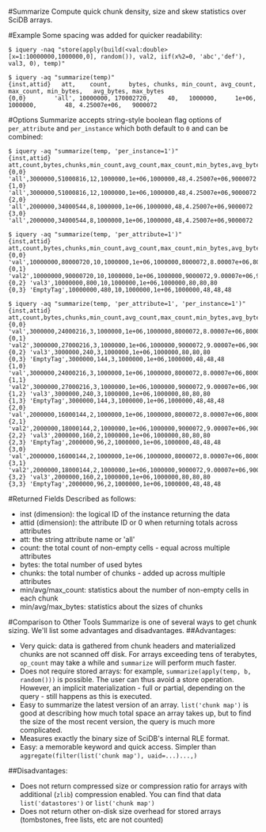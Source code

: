#Summarize
Compute quick chunk density, size and skew statistics over SciDB arrays.

#Example
Some spacing was added for quicker readability:
```
$ iquery -naq "store(apply(build(<val:double> [x=1:10000000,1000000,0], random()), val2, iif(x%2=0, 'abc','def'), val3, 0), temp)"

$ iquery -aq "summarize(temp)"
{inst,attid}   att,    count,     bytes, chunks, min_count, avg_count, max_count, min_bytes,   avg_bytes, max_bytes
{0,0}        'all', 10000000, 170002720,     40,   1000000,     1e+06,   1000000,        48, 4.25007e+06,   9000072
```

#Options
Summarize accepts string-style boolean flag options of `per_attribute` and `per_instance` which both default to `0` and can be combined:
```
$ iquery -aq "summarize(temp, 'per_instance=1')"
{inst,attid} att,count,bytes,chunks,min_count,avg_count,max_count,min_bytes,avg_bytes,max_bytes
{0,0} 'all',3000000,51000816,12,1000000,1e+06,1000000,48,4.25007e+06,9000072
{1,0} 'all',3000000,51000816,12,1000000,1e+06,1000000,48,4.25007e+06,9000072
{2,0} 'all',2000000,34000544,8,1000000,1e+06,1000000,48,4.25007e+06,9000072
{3,0} 'all',2000000,34000544,8,1000000,1e+06,1000000,48,4.25007e+06,9000072

$ iquery -aq "summarize(temp, 'per_attribute=1')"
{inst,attid} att,count,bytes,chunks,min_count,avg_count,max_count,min_bytes,avg_bytes,max_bytes
{0,0} 'val',10000000,80000720,10,1000000,1e+06,1000000,8000072,8.00007e+06,8000072
{0,1} 'val2',10000000,90000720,10,1000000,1e+06,1000000,9000072,9.00007e+06,9000072
{0,2} 'val3',10000000,800,10,1000000,1e+06,1000000,80,80,80
{0,3} 'EmptyTag',10000000,480,10,1000000,1e+06,1000000,48,48,48

$ iquery -aq "summarize(temp, 'per_attribute=1', 'per_instance=1')"
{inst,attid} att,count,bytes,chunks,min_count,avg_count,max_count,min_bytes,avg_bytes,max_bytes
{0,0} 'val',3000000,24000216,3,1000000,1e+06,1000000,8000072,8.00007e+06,8000072
{0,1} 'val2',3000000,27000216,3,1000000,1e+06,1000000,9000072,9.00007e+06,9000072
{0,2} 'val3',3000000,240,3,1000000,1e+06,1000000,80,80,80
{0,3} 'EmptyTag',3000000,144,3,1000000,1e+06,1000000,48,48,48
{1,0} 'val',3000000,24000216,3,1000000,1e+06,1000000,8000072,8.00007e+06,8000072
{1,1} 'val2',3000000,27000216,3,1000000,1e+06,1000000,9000072,9.00007e+06,9000072
{1,2} 'val3',3000000,240,3,1000000,1e+06,1000000,80,80,80
{1,3} 'EmptyTag',3000000,144,3,1000000,1e+06,1000000,48,48,48
{2,0} 'val',2000000,16000144,2,1000000,1e+06,1000000,8000072,8.00007e+06,8000072
{2,1} 'val2',2000000,18000144,2,1000000,1e+06,1000000,9000072,9.00007e+06,9000072
{2,2} 'val3',2000000,160,2,1000000,1e+06,1000000,80,80,80
{2,3} 'EmptyTag',2000000,96,2,1000000,1e+06,1000000,48,48,48
{3,0} 'val',2000000,16000144,2,1000000,1e+06,1000000,8000072,8.00007e+06,8000072
{3,1} 'val2',2000000,18000144,2,1000000,1e+06,1000000,9000072,9.00007e+06,9000072
{3,2} 'val3',2000000,160,2,1000000,1e+06,1000000,80,80,80
{3,3} 'EmptyTag',2000000,96,2,1000000,1e+06,1000000,48,48,48
```

#Returned Fields
Described as follows:
 * inst (dimension): the logical ID of the instance returning the data
 * attid (dimension): the attribute ID or 0 when returning totals across attributes
 * att: the string attribute name or 'all'
 * count: the total count of non-empty cells - equal across multiple attributes
 * bytes: the total number of used bytes 
 * chunks: the total number of chunks - added up across multiple attributes
 * min/avg/max_count: statistics about the number of non-empty cells in each chunk
 * min/avg/max_bytes: statistics about the sizes of chunks

#Comparison to Other Tools
Summarize is one of several ways to get chunk sizing. We'll list some advantages and disadvantages.
##Advantages:
 * Very quick: data is gathered from chunk headers and materialized chunks are not scanned off disk. For arrays exceeding tens of terabytes, `op_count` may take a while and `summarize` will perform much faster.
 * Does not require stored arrays: for example, `summarize(apply(temp, b, random()))` is possible. The user can thus avoid a store operation. However, an implicit materialization - full or partial, depending on the query - still happens as this is executed.
 * Easy to summarize the latest version of an array. `list('chunk map')` is good at describing how much total space an array takes up, but to find the size of the most recent version, the query is much more complicated.
 * Measures exactly the binary size of SciDB's internal RLE format.
 * Easy: a memorable keyword and quick access. Simpler than `aggregate(filter(list('chunk map'), uaid=...)...,)`

##Disadvantages:
 * Does not return compressed size or compression ratio for arrays with additional (`zlib`) compression enabled. You can find that data `list('datastores')` or `list('chunk map')`
 * Does not return other on-disk size overhead for stored arrays (tombstones, free lists, etc are not counted)
